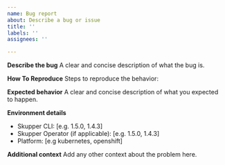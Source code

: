 ```yaml
---
name: Bug report
about: Describe a bug or issue
title: ''
labels: ''
assignees: ''

---
```


**Describe the bug**
A clear and concise description of what the bug is.

**How To Reproduce**
Steps to reproduce the behavior:

**Expected behavior**
A clear and concise description of what you expected to happen.


**Environment details**
 - Skupper CLI: [e.g. 1.5.0, 1.4.3]
 - Skupper Operator (if applicable): [e.g. 1.5.0, 1.4.3]
 - Platform: [e.g kubernetes, openshift]

**Additional context**
Add any other context about the problem here.
